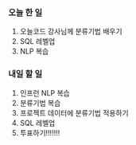 ### 오늘 한 일
1. 오늘코드 강사님께 분류기법 배우기
2. SQL 레벨업
3. NLP 복습

### 내일 할 일
1. 인프런 NLP 복습
2. 분류기법 복습
3. 프로젝트 데이터에 분류기법 적용하기
4. SQL 레벨업
5. 투표하기!!!!!!!
